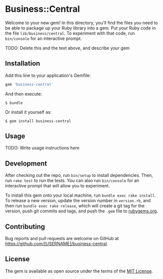 # Business::Central

Welcome to your new gem! In this directory, you'll find the files you need to be able to package up your Ruby library into a gem. Put your Ruby code in the file `lib/business/central`. To experiment with that code, run `bin/console` for an interactive prompt.

TODO: Delete this and the text above, and describe your gem

## Installation

Add this line to your application's Gemfile:

```ruby
gem 'business-central'
```

And then execute:

    $ bundle

Or install it yourself as:

    $ gem install business-central

## Usage

TODO: Write usage instructions here

## Development

After checking out the repo, run `bin/setup` to install dependencies. Then, run `rake test` to run the tests. You can also run `bin/console` for an interactive prompt that will allow you to experiment.

To install this gem onto your local machine, run `bundle exec rake install`. To release a new version, update the version number in `version.rb`, and then run `bundle exec rake release`, which will create a git tag for the version, push git commits and tags, and push the `.gem` file to [rubygems.org](https://rubygems.org).

## Contributing

Bug reports and pull requests are welcome on GitHub at https://github.com/[USERNAME]/business-central.

## License

The gem is available as open source under the terms of the [MIT License](https://opensource.org/licenses/MIT).
